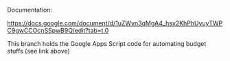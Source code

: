 Documentation:

https://docs.google.com/document/d/1uZWvn3qMgA4_hsv2KhPhUyuyTWPC9gwCCOcnSSpwB9Q/edit?tab=t.0

This branch holds the Google Apps Script code for automating budget stuffs (see link above)